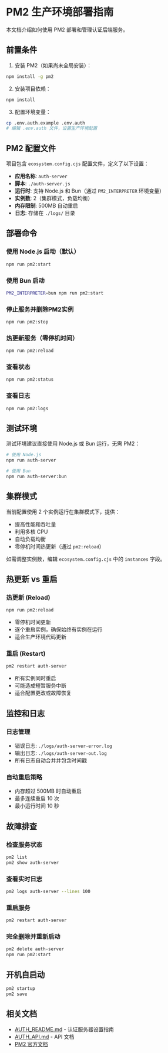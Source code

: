 # PM2 生产环境部署指南

本文档介绍如何使用 PM2 部署和管理认证后端服务。

## 前置条件

1. 安装 PM2（如果尚未全局安装）：
```bash
npm install -g pm2
```

2. 安装项目依赖：
```bash
npm install
```

3. 配置环境变量：
```bash
cp .env.auth.example .env.auth
# 编辑 .env.auth 文件，设置生产环境配置
```

## PM2 配置文件

项目包含 `ecosystem.config.cjs` 配置文件，定义了以下设置：

- **应用名称**: `auth-server`
- **脚本**: `./auth-server.js`
- **运行时**: 支持 Node.js 和 Bun（通过 `PM2_INTERPRETER` 环境变量）
- **实例数**: 2（集群模式，负载均衡）
- **内存限制**: 500MB 自动重启
- **日志**: 存储在 `./logs/` 目录

## 部署命令

### 使用 Node.js 启动（默认）
```bash
npm run pm2:start
```

### 使用 Bun 启动
```bash
PM2_INTERPRETER=bun npm run pm2:start
```

### 停止服务并删除PM2实例
```bash
npm run pm2:stop
```

### 热更新服务（零停机时间）
```bash
npm run pm2:reload
```

### 查看状态
```bash
npm run pm2:status
```

### 查看日志
```bash
npm run pm2:logs
```

## 测试环境

测试环境建议直接使用 Node.js 或 Bun 运行，无需 PM2：

```bash
# 使用 Node.js
npm run auth-server

# 使用 Bun
npm run auth-server:bun
```

## 集群模式

当前配置使用 2 个实例运行在集群模式下，提供：
- 提高性能和吞吐量
- 利用多核 CPU
- 自动负载均衡
- 零停机时间热更新（通过 `pm2:reload`）

如需调整实例数，编辑 `ecosystem.config.cjs` 中的 `instances` 字段。

## 热更新 vs 重启

### 热更新 (Reload)
```bash
npm run pm2:reload
```
- 零停机时间更新
- 逐个重启实例，确保始终有实例在运行
- 适合生产环境代码更新

### 重启 (Restart)
```bash
pm2 restart auth-server
```
- 所有实例同时重启
- 可能造成短暂服务中断
- 适合配置更改或故障恢复

## 监控和日志

### 日志管理
- 错误日志: `./logs/auth-server-error.log`
- 输出日志: `./logs/auth-server-out.log`
- 所有日志自动合并并包含时间戳

### 自动重启策略
- 内存超过 500MB 时自动重启
- 最多连续重启 10 次
- 最小运行时间 10 秒

## 故障排查

### 检查服务状态
```bash
pm2 list
pm2 show auth-server
```

### 查看实时日志
```bash
pm2 logs auth-server --lines 100
```

### 重启服务
```bash
pm2 restart auth-server
```

### 完全删除并重新启动
```bash
pm2 delete auth-server
npm run pm2:start
```

## 开机自启动

```bash
pm2 startup
pm2 save
```

## 相关文档

- [AUTH_README.md](./AUTH_README.md) - 认证服务器设置指南
- [AUTH_API.md](./AUTH_API.md) - API 文档
- [PM2 官方文档](https://pm2.keymetrics.io/docs/usage/quick-start/)
